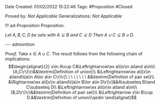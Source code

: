 <br />
<br />

Date Created: 01/02/2022 15:22:46
Tags: #Proposition #Closed 

Proved by: _Not Applicable_
Generalizations: _Not Applicable_

!!! ad-Proposition Proposition.

_Let $A,B,C,D$ be sets with $A\subseteq B$ and $C\subseteq D$ Then $A\cup C\subseteq B\cup D$._

--- admonition

_Proof_. Take $x\in A\cup C$. The result follows from the following chain of implications:
$$\begin{alignat}{2}
    x\in A\cup C&\Leftrightarrow\ex a\l(x\in a\land a\in\l\{A,C\r\}\r)&&\textrm{Definition of union}\\
    &\Leftrightarrow\ex a\l[x\in a\land\l(a\in A\lor a\in C\r)\r]\ \ \ \ \ \ \ \ &&\textrm{Definition of pair set}\\
    &\Rightarrow\ex a\l[x\in a\land\l(a\in B\lor a\in D\r)\r]&&A\subseteq B\land C\subseteq D\\
    &\Leftrightarrow\ex a\l(x\in a\land a\in\l\{B,D\r\}\r)&&\textrm{Definition of pair set}\\
    &\Leftrightarrow x\in B\cup D.&&\textrm{Definition of union}\qedin       
\end{alignat}$$
